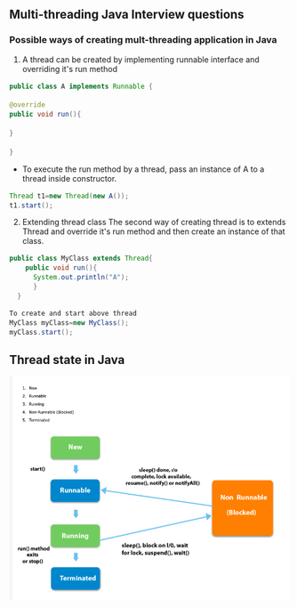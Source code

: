 ## Multi-threading Java Interview questions ##

### Possible ways of creating mult-threading application in Java ###
1. A thread can be created by implementing runnable interface and overriding it's run method
```java
public class A implements Runnable {

@override 
public void run(){

}

}
```

- To execute the run method by a thread, pass an instance of A to a thread inside constructor.
```java
Thread t1=new Thread(new A());
t1.start();
```

2. Extending thread class 
The second way of creating thread is to extends Thread and override it's run method and then create an instance of that class.
```java
public class MyClass extends Thread{
    public void run(){
      System.out.println("A");
      }
  }
  ```
  
  ```java
  To create and start above thread
  MyClass myClass=new MyClass();
  myClass.start();
  ```
## Thread state in Java ##
<img src="img/thread-state.png" />